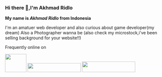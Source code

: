 ### Hi there 👋,I'm Akhmad Ridlo

<b>My name is <i>Akhmad Ridlo</i> from Indonesia</b>

I'm an amatuer web developer and also curious about game developer(my dream)
Also a Photographer wanna be (also check my microstock,i've been selling background for your website!!)

Frequently online on

<a href="https://www.instagram.com/lumirenz" target="_blank"><img height="60px" width="70px" src="http://clipart-library.com/images_k/instagram-png-transparent/instagram-png-transparent-1.png"></a>
<a href="https://www.shutterstock.com/g/Akhmad+Ridlo" target="_blank"><img height="30px" width="175px" src="https://cdn.freebiesupply.com/logos/large/2x/shutterstock-logo-png-transparent.png"></a>
<a href="https://www.dreamstime.com/akhmdrdlo25" target="_blank"><img height="35px" width="175px" src="https://upload.wikimedia.org/wikipedia/commons/e/e4/Dreamstime_Logo.png"></a>


<!--
**akhmdrdlo/akhmdrdlo** is a ✨ _special_ ✨ repository because its `README.md` (this file) appears on your GitHub profile.

Here are some ideas to get you started:

- 🔭 I’m currently working on ...
- 🌱 I’m currently learning ...
- 👯 I’m looking to collaborate on ...
- 🤔 I’m looking for help with ...
- 💬 Ask me about ...
- 📫 How to reach me: ...
- 😄 Pronouns: ...
- ⚡ Fun fact: ...
-->
